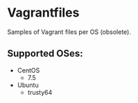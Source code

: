 # Vagrantfiles

Samples of Vagrant files per OS (obsolete).

## Supported OSes:
* CentOS
  * 7.5
* Ubuntu
  * trusty64
